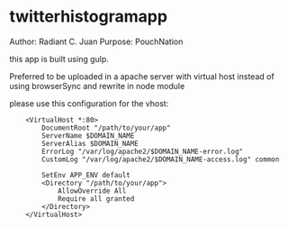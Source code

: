 # twitterhistogramapp

Author: Radiant C. Juan
Purpose: PouchNation

this app is built using gulp.

Preferred to be uploaded in a apache server with virtual host instead of using browserSync and rewrite in node module

please use this configuration for the vhost:

```vhost
    <VirtualHost *:80>
		DocumentRoot "/path/to/your/app"
		ServerName $DOMAIN_NAME
		ServerAlias $DOMAIN_NAME
		ErrorLog "/var/log/apache2/$DOMAIN_NAME-error.log"
		CustomLog "/var/log/apache2/$DOMAIN_NAME-access.log" common

		SetEnv APP_ENV default
		<Directory "/path/to/your/app">
		    AllowOverride All
		    Require all granted
		</Directory>
	</VirtualHost>
```